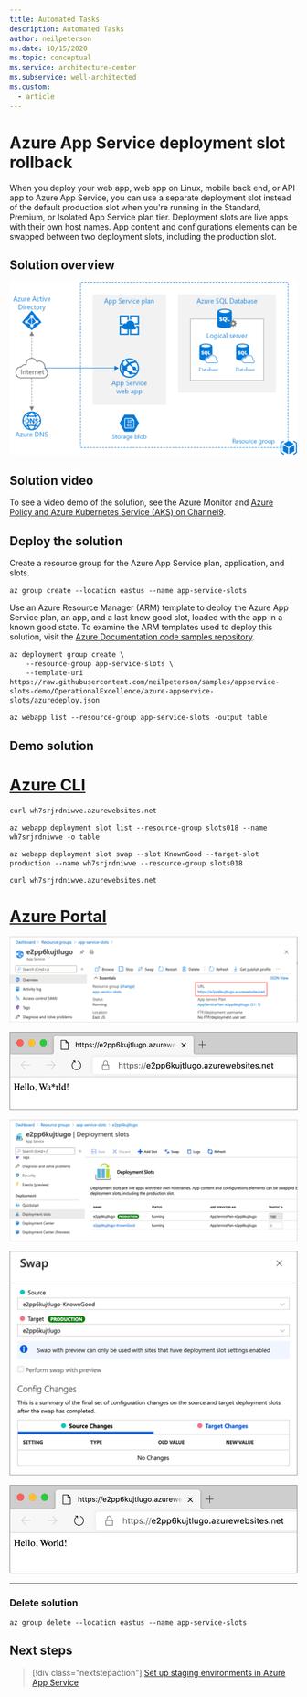 ```yaml
---
title: Automated Tasks
description: Automated Tasks
author: neilpeterson
ms.date: 10/15/2020
ms.topic: conceptual
ms.service: architecture-center
ms.subservice: well-architected
ms.custom:
  - article
---
```


# Azure App Service deployment slot rollback

When you deploy your web app, web app on Linux, mobile back end, or API app to Azure App Service, you can use a separate deployment slot instead of the default production slot when you're running in the Standard, Premium, or Isolated App Service plan tier. Deployment slots are live apps with their own host names. App content and configurations elements can be swapped between two deployment slots, including the production slot.

## Solution overview

![Reference architecture for a basic web application in Azure](./images/basic-web-app.png)

## Solution video

To see a video demo of the solution, see the Azure Monitor and [Azure Policy and Azure Kubernetes Service (AKS)  on Channel9]().

## Deploy the solution

Create a resource group for the Azure App Service plan, application, and slots.

```azurecli-interactive
az group create --location eastus --name app-service-slots
```

Use an Azure Resource Manager (ARM) template to deploy the Azure App Service plan, an app, and a last know good slot, loaded with the app in a known good state. To examine the ARM templates used to deploy this solution, visit the [Azure Documentation code samples repository](https://github.com/neilpeterson/samples/tree/appservice-slots-demo/OperationalExcellence/azure-appservice-slots).

```azurecli-interactive
az deployment group create \
    --resource-group app-service-slots \
    --template-uri https://raw.githubusercontent.com/neilpeterson/samples/appservice-slots-demo/OperationalExcellence/azure-appservice-slots/azuredeploy.json
```

```azurecli-interactive
az webapp list --resource-group app-service-slots -output table
```

## Demo solution

# [Azure CLI](#tab/azure-cli)

```azurecli-interactive
curl wh7srjrdniwve.azurewebsites.net
```

```azurecli-interactive
az webapp deployment slot list --resource-group slots018 --name wh7srjrdniwve -o table
```

```azurecli-interactive
az webapp deployment slot swap --slot KnownGood --target-slot production --name wh7srjrdniwve --resource-group slots018
```

```azurecli-interactive
curl wh7srjrdniwve.azurewebsites.net
```

# [Azure Portal](#tab/azure-portal)

![](./images/portal1.png)

![](./images/app1.png)

![](./images/portal2.png)

![](./images/portal3.png)

![](./images/app2.png)

---

### Delete solution

```azurecli-interactive
az group delete --location eastus --name app-service-slots
```


## Next steps

> [!div class="nextstepaction"]
> [Set up staging environments in Azure App Service](https://docs.microsoft.com/azure/app-service/deploy-staging-slots)
